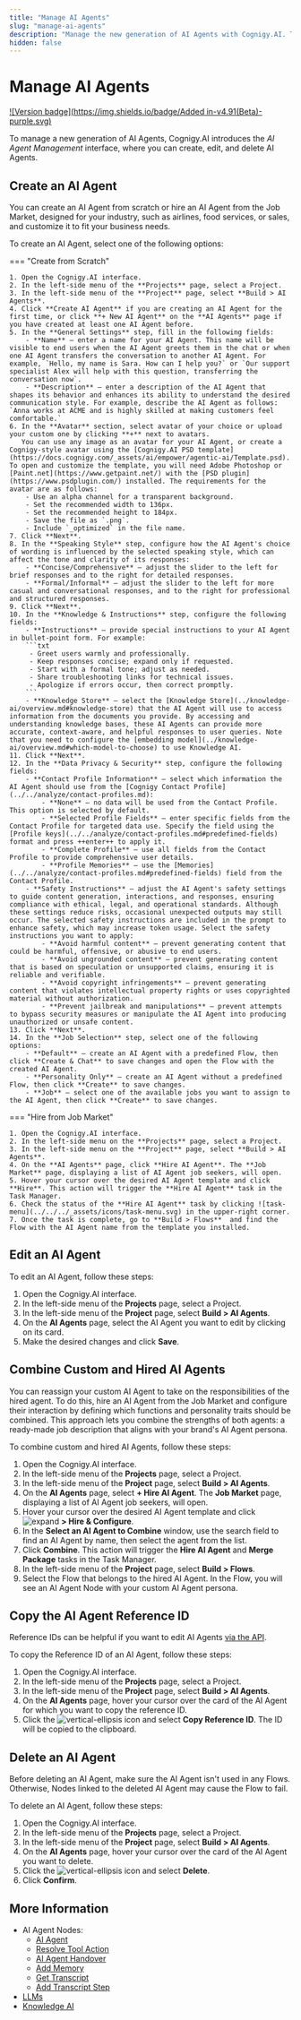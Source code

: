 ```yaml
---
title: "Manage AI Agents"
slug: "manage-ai-agents"
description: "Manage the new generation of AI Agents with Cognigy.AI. The AI Agent Management interface lets you create, edit, and delete AI Agents."
hidden: false
---
```


# Manage AI Agents

[![Version badge](https://img.shields.io/badge/Added in-v4.91(Beta)-purple.svg)](../../../release-notes/4.91.md)

To manage a new generation of AI Agents, Cognigy.AI introduces the _AI Agent Management_ interface,
where you can create, edit, and delete AI Agents.

## Create an AI Agent

You can create an AI Agent from scratch or hire an AI Agent from the Job Market, designed for your industry, such as airlines, food services, or sales, and customize it to fit your business needs.

To create an AI Agent, select one of the following options:

=== "Create from Scratch"

    1. Open the Cognigy.AI interface.
    2. In the left-side menu of the **Projects** page, select a Project.
    3. In the left-side menu of the **Project** page, select **Build > AI Agents**.
    4. Click **Create AI Agent** if you are creating an AI Agent for the first time, or click **+ New AI Agent** on the **AI Agents** page if you have created at least one AI Agent before.
    5. In the **General Settings** step, fill in the following fields:
        - **Name** — enter a name for your AI Agent. This name will be visible to end users when the AI Agent greets them in the chat or when one AI Agent transfers the conversation to another AI Agent. For example, `Hello, my name is Sara. How can I help you?` or `Our support specialist Alex will help with this question, transferring the conversation now`.
        - **Description** — enter a description of the AI Agent that shapes its behavior and enhances its ability to understand the desired communication style. For example, describe the AI Agent as follows: `Anna works at ACME and is highly skilled at making customers feel comfortable.`
    6. In the **Avatar** section, select avatar of your choice or upload your custom one by clicking **+** next to avatars.
       You can use any image as an avatar for your AI Agent, or create a Cognigy-style avatar using the [Cognigy.AI PSD template](https://docs.cognigy.com/_assets/ai/empower/agentic-ai/Template.psd). To open and customize the template, you will need Adobe Photoshop or [Paint.net](https://www.getpaint.net/) with the [PSD plugin](https://www.psdplugin.com/) installed. The requirements for the avatar are as follows:
        - Use an alpha channel for a transparent background.
        - Set the recommended width to 136px.
        - Set the recommended height to 184px.
        - Save the file as `.png`.
        - Include `_optimized` in the file name.
    7. Click **Next**.
    8. In the **Speaking Style** step, configure how the AI Agent's choice of wording is influenced by the selected speaking style, which can affect the tone and clarity of its responses:
        - **Concise/Comprehensive** — adjust the slider to the left for brief responses and to the right for detailed responses.
        - **Formal/Informal** — adjust the slider to the left for more casual and conversational responses, and to the right for professional and structured responses.
    9. Click **Next**.
    10. In the **Knowledge & Instructions** step, configure the following fields:
        - **Instructions** — provide special instructions to your AI Agent in bullet-point form. For example:
        ```txt
         - Greet users warmly and professionally.
         - Keep responses concise; expand only if requested.
         - Start with a formal tone; adjust as needed.
         - Share troubleshooting links for technical issues.
         - Apologize if errors occur, then correct promptly.
        ```
        - **Knowledge Store** — select the [Knowledge Store](../knowledge-ai/overview.md#knowledge-store) that the AI Agent will use to access information from the documents you provide. By accessing and understanding knowledge bases, these AI Agents can provide more accurate, context-aware, and helpful responses to user queries. Note that you need to configure the [embedding model](../knowledge-ai/overview.md#which-model-to-choose) to use Knowledge AI.
    11. Click **Next**.
    12. In the **Data Privacy & Security** step, configure the following fields:
        - **Contact Profile Information** — select which information the AI Agent should use from the [Cognigy Contact Profile](../../analyze/contact-profiles.md):
            - **None** — no data will be used from the Contact Profile. This option is selected by default.
            - **Selected Profile Fields** — enter specific fields from the Contact Profile for targeted data use. Specify the field using the [Profile keys](../../analyze/contact-profiles.md#predefined-fields) format and press ++enter++ to apply it.
            - **Complete Profile** — use all fields from the Contact Profile to provide comprehensive user details. 
            - **Profile Memories** — use the [Memories](../../analyze/contact-profiles.md#predefined-fields) field from the Contact Profile.
        - **Safety Instructions** — adjust the AI Agent's safety settings to guide content generation, interactions, and responses, ensuring compliance with ethical, legal, and operational standards. Although these settings reduce risks, occasional unexpected outputs may still occur. The selected safety instructions are included in the prompt to enhance safety, which may increase token usage. Select the safety instructions you want to apply:
            - **Avoid harmful content** — prevent generating content that could be harmful, offensive, or abusive to end users.
            - **Avoid ungrounded content** — prevent generating content that is based on speculation or unsupported claims, ensuring it is reliable and verifiable.
            - **Avoid copyright infringements** — prevent generating content that violates intellectual property rights or uses copyrighted material without authorization.
            - **Prevent jailbreak and manipulations** — prevent attempts to bypass security measures or manipulate the AI Agent into producing unauthorized or unsafe content.
    13. Click **Next**.
    14. In the **Job Selection** step, select one of the following options:
        - **Default** — create an AI Agent with a predefined Flow, then click **Create & Chat** to save changes and open the Flow with the created AI Agent.
        - **Personality Only** — create an AI Agent without a predefined Flow, then click **Create** to save changes.
        - **Job** — select one of the available jobs you want to assign to the AI Agent, then click **Create** to save changes.

=== "Hire from Job Market"

    1. Open the Cognigy.AI interface.
    2. In the left-side menu on the **Projects** page, select a Project.
    3. In the left-side menu on the **Project** page, select **Build > AI Agents**.
    4. On the **AI Agents** page, click **Hire AI Agent**. The **Job Market** page, displaying a list of AI Agent job seekers, will open.
    5. Hover your cursor over the desired AI Agent template and click **Hire**. This action will trigger the **Hire AI Agent** task in the Task Manager.
    6. Check the status of the **Hire AI Agent** task by clicking ![task-menu](../../../_assets/icons/task-menu.svg) in the upper-right corner.
    7. Once the task is complete, go to **Build > Flows**  and find the Flow with the AI Agent name from the template you installed.

## Edit an AI Agent

To edit an AI Agent, follow these steps:

1. Open the Cognigy.AI interface.
2. In the left-side menu of the **Projects** page, select a Project.
3. In the left-side menu of the **Project** page, select **Build > AI Agents**.
4. On the **AI Agents** page, select the AI Agent you want to edit by clicking on its card.
5. Make the desired changes and click **Save**.

## Combine Custom and Hired AI Agents

You can reassign your custom AI Agent to take on the responsibilities of the hired agent.
To do this, hire an AI Agent from the Job Market
and configure their interaction by defining which functions and personality traits should be combined.
This approach lets you combine the strengths of both agents:
a ready-made job description that aligns with your brand's AI Agent persona.

To combine custom and hired AI Agents, follow these steps:

1. Open the Cognigy.AI interface.
2. In the left-side menu of the **Projects** page, select a Project.
3. In the left-side menu of the **Project** page, select **Build > AI Agents**.
4. On the **AI Agents** page, select **+ Hire AI Agent**. The **Job Market** page, displaying a list of AI Agent job seekers, will open. 
5. Hover your cursor over the desired AI Agent template and click ![expand](../../../_assets/icons/expand.svg) **> Hire & Configure**.
6. In the **Select an AI Agent to Combine** window, use the search field to find an AI Agent by name, then select the agent from the list.
7. Click **Combine**. This action will trigger the **Hire AI Agent** and **Merge Package** tasks in the Task Manager.
8. In the left-side menu of the **Project** page, select **Build > Flows**.
9. Select the Flow that belongs to the hired AI Agent. In the Flow, you will see an AI Agent Node with your custom AI Agent persona.

## Copy the AI Agent Reference ID

Reference IDs can be helpful if you want to edit AI Agents [via the API](https://api-trial.cognigy.ai/openapi#get-/beta/aiagents).

To copy the Reference ID of an AI Agent, follow these steps:

1. Open the Cognigy.AI interface.
2. In the left-side menu of the **Projects** page, select a Project.
3. In the left-side menu of the **Project** page, select **Build > AI Agents**.
4. On the **AI Agents** page, hover your cursor over the card of the AI Agent for which you want to copy the reference ID.
5. Click the ![vertical-ellipsis](../../../_assets/icons/vertical-ellipsis.svg) icon and select **Copy Reference ID**. The ID will be copied to the clipboard.

## Delete an AI Agent

Before deleting an AI Agent, make sure the AI Agent isn't used in any Flows.
Otherwise, Nodes linked to the deleted AI Agent may cause the Flow to fail.

To delete an AI Agent, follow these steps:

1. Open the Cognigy.AI interface.
2. In the left-side menu of the **Projects** page, select a Project.
3. In the left-side menu of the **Project** page, select **Build > AI Agents**.
4. On the **AI Agents** page, hover your cursor over the card of the AI Agent you want to delete.
5. Click the ![vertical-ellipsis](../../../_assets/icons/vertical-ellipsis.svg) icon and select **Delete**.
6. Click **Confirm**.

## More Information

- AI Agent Nodes:
    - [AI Agent](../../build/node-reference/ai/ai-agent.md)
    - [Resolve Tool Action](../../build/node-reference/ai/resolve-tool-action.md)
    - [AI Agent Handover](../../build/node-reference/ai/ai-agent-handover.md)
    - [Add Memory](../../build/node-reference/analytics/add-memory.md)
    - [Get Transcript](../../build/node-reference/service/get-transcript.md)
    - [Add Transcript Step](../../build/node-reference/service/add-transcript-steps.md)
- [LLMs](../llms/overview.md)
- [Knowledge AI](../knowledge-ai/overview.md)
